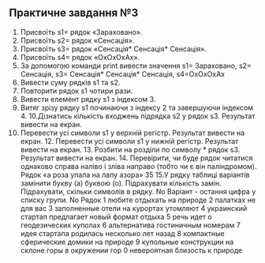 ## Практичне завдання №3
1. Присвоїть s1= рядок «Зараховано».
2. Присвоїть s2= рядок «Сенсація».
3. Присвоїть s3= рядок «Сенсація* Сенсація* Сенсація».
4. Присвоїть s4= рядок «ОхОхОхАх».
5. За допомогою команди print вивести значення s1= Зараховано,
s2= Сенсація, s3= Сенсація* Сенсація* Сенсація, s4=ОхОхОхАх
6. Вивести суму рядків s1 та s2.
7. Повторити рядок s1 чотири рази.
8. Вивести елемент рядку s1 з індексом 3.
9. Витяг зрізу рядку s1 починаючи з індексу 2 та завершуючи
індексом 4.
10.Дізнатись кількість входжень підрядка s2 у рядок s3. Результат вивести
на екран.
11. Перевести усі символи s1 у верхній регістр. Результат вивести на екран. 12. Перевести усі символи s1 у нижній регістр. Результат вивести на екран. 13. Розбити на розділи по символу * рядок s3. Результат вивести на екран. 14. Перевірити, чи буде рядок читатися однаково справа наліво і зліва
направо (тобто чи є він паліндромом). Рядок «а роза упала на лапу азора»
35
15.У рядку таблиці варіантів замінити букву (а) буквою (о). Підрахувати кількість замін. Підрахувати, скільки символів в рядку.
No Варіант - остання цифра у списку групи. No Рядок
1 любите отдыхать на природе
2 палатках не для вас
3 заполненные отели на курортах утомляют
4 украинский стартап предлагает новый формат отдыха
5 речь идет о геодезических куполах
6 альтернатива гостиничным номерам
7 идея стартапа родилась несколько лет назад
8 компактные сферические домики на природе
9 купольные конструкции на склоне горы в окружении гор
0 невероятная близость к природе